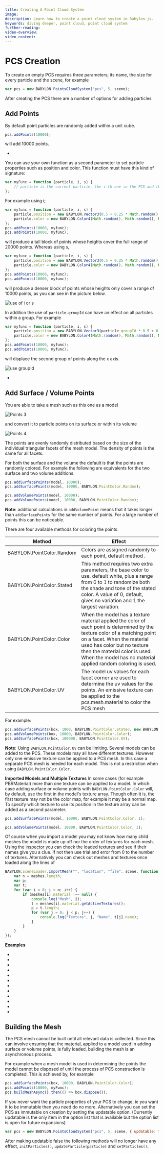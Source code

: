 ```yaml
---
title: Creating A Point Cloud System
image: 
description: Learn how to create a point cloud system in Babylon.js.
keywords: diving deeper, point cloud, point cloud system
further-reading:
video-overview:
video-content:
---
```


# PCS Creation

To create an empty PCS requires three parameters; its name, the size for every particle and the scene, for example

```javascript
var pcs = new BABYLON.PointsCloudSystem("pcs", 5, scene);
```

After creating the PCS there are a number of options for adding particles

## Add Points

By default point particles are randomly added within a unit cube.

```javascript
pcs.addPoints(10000);
```

will add 10000 points.

-   <Playground id="#UI95UC" title="Adding Point Cloud Points" description="Simple example of adding point cloud points."/>

You can use your own function as a second parameter to set particle properties such as position and color. This function must have this kind of signature:

```javascript
var myFunc = function (particle, i, s) {
    // particle is the current particle, the i-th one in the PCS and the s-th one in its group
};
```

For example using i;

```javascript
var myfunc = function (particle, i, s) {
    particle.position = new BABYLON.Vector3(0.5 + 0.25 * Math.random(), i / 5000, 0.25 * Math.random());
    particle.color = new BABYLON.Color4(Math.random(), Math.random(), Math.random(), Math.random());
};
pcs.addPoints(10000, myfunc);
pcs.addPoints(10000, myfunc);
```

will produce a tall block of points whose heights cover the full range of 20000 points. Whereas using s,

```javascript
var myfunc = function (particle, i, s) {
    particle.position = new BABYLON.Vector3(0.5 + 0.25 * Math.random(), s / 5000, 0.25 * Math.random());
    particle.color = new BABYLON.Color4(Math.random(), Math.random(), Math.random(), Math.random());
};
pcs.addPoints(10000, myfunc);
pcs.addPoints(10000, myfunc);
```

will produce a denser block of points whose heights only cover a range of 10000 points, as you can see in the picture below.

![use of i or s](/img/how_to/particles/points1.jpg)

In addition the use of `particle.groupId` can have an effect on all particles within a group. For example

```javascript
var myfunc = function (particle, i, s) {
    particle.position = new BABYLON.Vector3(particle.groupId * 0.5 + 0.25 * Math.random(), i / 5000, 0.25 * Math.random());
    particle.color = new BABYLON.Color4(Math.random(), Math.random(), Math.random(), Math.random());
};
pcs.addPoints(10000, myfunc);
pcs.addPoints(10000, myfunc);
```

will displace the second group of points along the x axis.

![use groupId](/img/how_to/particles/points2.jpg)

-   <Playground id="#UI95UC#1" title="Pass A Function" description="Simple example of passing a function to add point cloud points."/>

## Add Surface / Volume Points

You are able to take a mesh such as this one as a model

![Points 3](/img/how_to/particles/points3.jpg)

and convert it to particle points on its surface or within its volume

![Points 4](/img/how_to/particles/points4.jpg)

The points are evenly randomly distributed based on the size of the individual triangular facets of the mesh model. The density of points is the same for all facets.

For both the surface and the volume the default is that the points are randomly colored. For example the following are equivalents for the two surface and two volume additions.

```javascript
pcs.addSurfacePoints(model, 10000);
pcs.addSurfacePoints(model, 10000, BABYLON.PointColor.Random);

pcs.addVolumePoints(model, 10000);
pcs.addVolumePoints(model, 10000, BABYLON.PointColor.Random);
```

**Note:** additional calculations in `addVolumePoint` means that it takes longer than `addSurfacePoints` for the same number of points. For a large number of points this can be noticeable.

There are four available methods for coloring the points.

| Method                    | Effect                                                                                                                                                                                                                                                                                    |
| ------------------------- | ----------------------------------------------------------------------------------------------------------------------------------------------------------------------------------------------------------------------------------------------------------------------------------------- |
| BABYLON.PointColor.Random | Colors are assigned randomly to each point, default method .                                                                                                                                                                                                                              |
| BABYLON.PointColor.Stated | This method requires two extra parameters, the base color to use, default white, plus a range from 0 to 1 to randomize both the shade and tone of the stated color. A value of 0, default, gives no variation and 1 the largest variation.                                                |
| BABYLON.PointColor.Color  | When the model has a texture material applied the color of each point is determined by the texture color of a matching point on a facet. When the material used has color but no texture then the material color is used. When the model has no material applied random coloring is used. |
| BABYLON.PointColor.UV     | The model uv values for each facet corner are used to determine the uv values for the points. An emissive texture can be applied to the pcs.mesh.material to color the PCS mesh                                                                                                           |

For example:

```javascript
pcs.addSurfacePoints(box, 1000, BABYLON.PointColor.Stated, new BABYLON.Color3(1, 0, 0), 0.5);
pcs.addVolumePoints(box, 10000, BABYLON.PointColor.Color);
pcs.addSurfacePoints(box, 100000, BABYLON.PointColor.UV);
```

**Note:** Using `BABYLON.PointColor.UV` can be limiting. Several models can be added to the PCS. These models may all have different textures. However only one emissive texture can be applied to a PCS mesh. In this case a separate PCS mesh is needed for each model. This is not a restriction when using `BABYLON.PointColor.Color`.

**Imported Models and Multiple Textures**
In some cases (for example PBRMaterial) more than one texture can be applied to a model. In which case adding surface or volume points with `BABYLON.PointColor.Color` will, by default, use the first in the model's texture array. Though often it is, the first texture may not be the color map, for example it may be a normal map. To specify which texture to use its position in the texture array can be added as a second parameter.

```javascript
pcs.addSurfacePoints(model, 10000, BABYLON.PointColor.Color, 1);

pcs.addVolumePoints(model, 10000, BABYLON.PointColor.Color, 3);
```

Of course when you import a model you may not know how many child meshes the model is made up off nor the order of textures for each mesh. Using the [inspector](/toolsAndResources/inspector) you can check the loaded textures and see if their names give you a clue. If not then use trial and error from 0 to the number of textures. Alternatively you can check out meshes and textures once loaded along the lines of

```javascript
BABYLON.SceneLoader.ImportMesh("", "location", "file", scene, function (meshes) {
    var n = meshes.length;
    var p;
    var t;
    for (var i = 0; i < n; i++) {
        if (meshes[i].material !== null) {
            console.log("Mesh", i);
            t = meshes[i].material.getActiveTextures();
            p = t.length;
            for (var j = 0; j < p; j++) {
                console.log("Texture", j, "Name", t[j].name);
            }
        }
    }
});
```

**Examples**

-   <Playground id="#UI95UC#2" title="Random Surface" description="Simple example of a point cloud system with random surfaces."/>
-   <Playground id="#UI95UC#3" title="Stated Surface" description="Simple example of a point cloud system with stated surfaces"/>
-   <Playground id="#UI95UC#4" title="Surface Color from Mesh Color" description="Simple example of a point cloud system with surface color from mesh color."/>
-   <Playground id="#UI95UC#5" title="Surface Color from Mesh Texture" description="Simple example of a point cloud system with surface color from mesh texture."/>
-   <Playground id="#UI95UC#6" title="Surface UV from Mesh Texture" description="Simple example of a point cloud system with surface UV from mesh texture."/>
-   <Playground id="#UI95UC#28" title="Surface Color from Imported Mesh Texture" description="Simple example of a point cloud system with surface color from an imported mesh texture."/>
-   <Playground id="#UI95UC#7" title="Random Volume" description="Simple example of a point cloud system with random volume."/>
-   <Playground id="#UI95UC#8" title="Stated Volume" description="Simple example of a point cloud system with stated volume."/>
-   <Playground id="#UI95UC#9" title="Volume Color from Mesh Color" description="Simple example of a point cloud system with volume color from mesh color."/>
-   <Playground id="#UI95UC#10" title="Volume Color From Mesh Texture" description="Simple example of a point cloud system with volume color from a mesh texture."/>
-   <Playground id="#UI95UC#11" title="Volume UV from Mesh Texture" description="Simple example of a point cloud system with volume UV from a mesh texture."/>
-   <Playground id="#UI95UC#28" title="Volume Color From Imported Mesh Texture" description="Simple example of a point cloud system with volume color from an imported mesh texture."/>

## Building the Mesh

The PCS mesh cannot be built until all relevant data is collected. Since this can involve ensuring that the material, applied to a model used in adding surface or volume points, is fully loaded, building the mesh is an asynchronous process.

For example when a mesh model is used in determining the points the model cannot be disposed of until the process of PCS construction is completed. This is achieved by, for example

```javascript
pcs.addSurfacePoints(box, 10000, BABYLON.PointColor.Color);
pcs.addPoints(10000, myFunc);
pcs.buildMeshAsync().then(() => box.dispose());
```

If you never want the particle properties of your PCS to change, ie you want it to be immutable then you need do no more. Alternatively you can set the PCS as immutable on creation by setting the updatable option. (Currently updatable is the only item in the option list that is available but the option list is open for future expansions)

```javascript
var pcs = new BABYLON.PointsCloudSystem("pcs", 5, scene, { updatable: false });
```

After making updatable false the following methods will no longer have any effect, `initParticles()`, `updateParticle(particle)` and `setParticles()`.